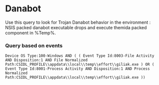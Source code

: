# Danabot

Use this query to look for Trojan Danabot behavior in the environment : NSIS packed danabot executable drops and execute themida packed component in %Temp%.

### Query based on events 
```
Device OS Type:100-Windows AND ( ( Event Type Id:8003-File Activity AND Disposition:1 AND File Normalized Path:CSIDL_PROFILE\\appdata\\local\\temp\\effort\\giliak.exe ) OR ( Event Type Id:8001-Process Activity AND Disposition:1 AND Process Normalized Path:CSIDL_PROFILE\\appdata\\local\\temp\\effort\\giliak.exe ))
```
